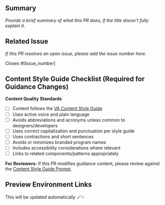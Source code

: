 <!--
  ## How to Title Your PR
  The titles of all PRs appear together on the [What's New](https://design.va.gov/about/whats-new) page. This page is meant to be easily and quickly scanned so a clear, concise explanation is important.

  We recommend PR titles to include updated page or section, start with present tense action verbs (e.g., Fixes, Adds, Improves, Updates), and describe what was updated.

  For example:
  - Checkbox: Adds Storybook examples
  - Experimental Components & Patterns: Improves submission guidance
  - Links: Fixes typos
  - Multiple Responses: Updates usage guidance
-->

## Summary

_Provide a brief summary of what this PR does, if the title doesn't fully explain it._

## Related Issue

_If this PR resolves an open issue, please add the issue number here._

Closes #[Issue_number]

## Content Style Guide Checklist (Required for Guidance Changes)

<!-- If this PR includes changes to guidance content (components, patterns, templates, foundation, accessibility, IA, or about pages), please confirm all items below. Remove this section if not applicable. -->

**Content Quality Standards**

- [ ] Content follows the [VA Content Style Guide](https://design.va.gov/content-style-guide/)
- [ ] Uses active voice and plain language
- [ ] Avoids abbreviations and acronyms unless common to designers/developers
- [ ] Uses correct capitalization and punctuation per style guide
- [ ] Uses contractions and short sentences
- [ ] Avoids or minimizes branded program names
- [ ] Includes accessibility considerations where relevant
- [ ] Links to related components/patterns appropriately

**For Reviewers:** If this PR modifies guidance content, please review against the [Content Style Guide Prompt](.github/prompts/Guidance-follow-content-style-guide.prompt.md).

## Preview Environment Links

<!--

  A preview environment is automatically created and updated with every PR (including draft PRs). This allows you to review your changes in a browser just as they will appear after the PR is merged.

  Once you've committed a PR, automated checks will run and then a preview environment will be automatically generated.

  The URL of this preview environment follows this format:

  `https://dev-design.va.gov/[This_PR_number]`

  A minute or two after committing, you will see an entry in the GitHub timeline similar to this:

  > [Your Username] deployed to development [X time] ago - with Github Actions [View Deployment]

  Clicking the **View Deployment** button will open a browser window to preview your changes. Validate your updates are correct BEFORE submitting your PR for review.

  **NOTE:** The preview environment only works for PRs submitted to the official repository. It will not work for forked repositories.

-->

<!--
  Finally, please remove all these PR template comments before submitting. 🚀
-->

<!-- start placeholder for CI job -->

This will be updated automatically 🪄✨

<!-- end placeholder -->
